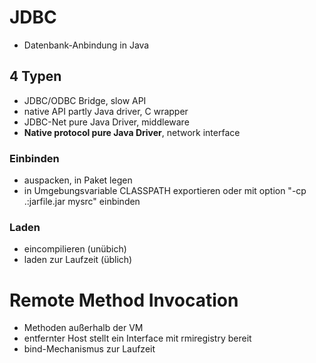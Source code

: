 # JDBC

- Datenbank-Anbindung in Java

## 4 Typen

- JDBC/ODBC Bridge, slow API
- native API partly Java driver, C wrapper
- JDBC-Net pure Java Driver, middleware
- **Native protocol pure Java Driver**, network interface

### Einbinden

- auspacken, in Paket legen
- in Umgebungsvariable CLASSPATH exportieren oder mit option "-cp .:jarfile.jar mysrc" einbinden
### Laden

- eincompilieren (unübich)
- laden zur Laufzeit (üblich)

# Remote Method Invocation

- Methoden außerhalb der VM
- entfernter Host stellt ein Interface mit rmiregistry bereit
- bind-Mechanismus zur Laufzeit

